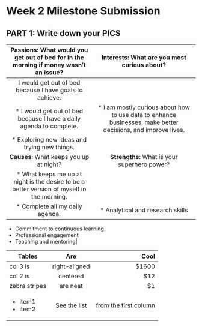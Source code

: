 # Week 2 Milestone Submission

## PART 1: Write down your PICS
| Passions: What would you get out of bed for in the morning if money wasn’t an issue?  | Interests: What are you most curious about?  |
| :-------------: | :-------------: | 
| I would get out of bed because I have goals to achieve.
*	I would get out of bed because I have a daily agenda to complete.	| * I am mostly curious about how to use data to enhance businesses, make better decisions, and improve lives.
*	Exploring new ideas and trying new things.  |
| **Causes**: What keeps you up at night?  |  **Strengths**: What is your superhero power?  |
| * What keeps me up at night is the desire to be a better version of myself in the morning.
* Complete all my daily agenda.	| * Analytical and research skills
* Commitment to continuous learning
* Professional engagement
* Teaching and mentoring|


| Tables        | Are           | Cool  |
| ------------- |:-------------:| -----:|
| col 3 is      | right-aligned | $1600 |
| col 2 is      | centered      |   $12 |
| zebra stripes | are neat      |    $1 |
| <ul><li>item1</li><li>item2</li></ul>| See the list | from the first column|
